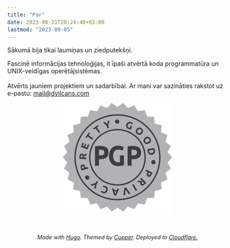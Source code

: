 ```yaml
---
title: "Par"
date: 2023-08-31T20:24:40+03:00
lastmod: "2023-09-05"
---
```

Sākumā bija tikai laumiņas un ziedputekšņi.

Fascinē informācijas tehnoloģijas, it īpaši atvērtā koda programmatūra un UNIX-veidīgas operētājsistēmas.<br><br>
Atvērts jauniem projektiem un sadarbībai. Ar mani var sazināties rakstot uz e-pastu: mail@dvilcans.com
<div class="shrink"><center><a style="color:rgba(255,255,255,0);" title="My PGP Public Key" href="mail-dvilcans-public.asc" target="_blank" style="text-decoration: none;"><img src=pgp.svg width=250 height=250></a></center></div>
<br>
<br>
<p style="text-align:center;font-size:0.9em"><i>Made with <a href=https://gohugo.io/>Hugo</a>. Themed by <a href=https://github.com/zwbetz-gh/cupper-hugo-theme>Cupper</a>. Deployed to <a href=https://www.cloudflare.com/>Cloudflare.</a></i></p>
